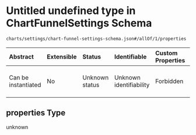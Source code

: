 # Untitled undefined type in ChartFunnelSettings Schema

```txt
charts/settings/chart-funnel-settings-schema.json#/allOf/1/properties
```



| Abstract            | Extensible | Status         | Identifiable            | Custom Properties | Additional Properties | Access Restrictions | Defined In                                                                                                             |
| :------------------ | :--------- | :------------- | :---------------------- | :---------------- | :-------------------- | :------------------ | :--------------------------------------------------------------------------------------------------------------------- |
| Can be instantiated | No         | Unknown status | Unknown identifiability | Forbidden         | Allowed               | none                | [chart-funnel-settings-schema.json\*](../out/charts/settings/chart-funnel-settings-schema.json "open original schema") |

## properties Type

unknown
